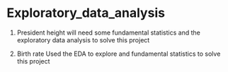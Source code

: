 # Exploratory_data_analysis

1. President height
will need some fundamental statistics and the exploratory data analysis to solve this project 

2. Birth rate
Used the EDA to explore and fundamental statistics to solve this project 


